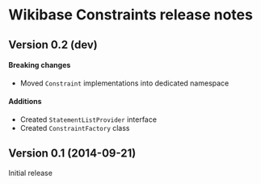 # Wikibase Constraints release notes

## Version 0.2 (dev)

#### Breaking changes

* Moved `Constraint` implementations into dedicated namespace

#### Additions

* Created `StatementListProvider` interface
* Created `ConstraintFactory` class

## Version 0.1 (2014-09-21)

Initial release
